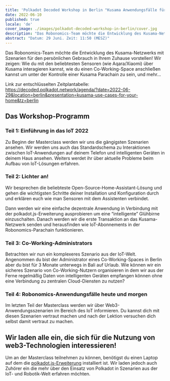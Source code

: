```yaml
---
title: 'Polkadot Decoded Workshop in Berlin "Kusama Anwendungsfälle für zu Hause”'
date: 2022-06-10
published: true
locale: 'de'
cover_image: ./images/polkadot-decoded-workshop-in-berlin/cover.jpg
description: "Das Robonomics-Team möchte die Entwicklung des Kusama-Netzwerks mit Szenarien für den persönlichen Gebrauch in Ihrem Zuhause vorstellen! Wir zeigen: Wie du mit den beliebtesten Sensoren (wie Aqara/Xiaomi) über Kusama interagieren kannst, wie du einen Co-Working-Space anschließen kannst um unter der Kontrolle einer Kusama Parachain zu sein, und mehr..."
abstract: "Datum: 29 Juni. Zeit: 11:50 (MESZ)"
---
```


Das Robonomics-Team möchte die Entwicklung des Kusama-Netzwerks mit Szenarien für den persönlichen Gebrauch in Ihrem Zuhause vorstellen! Wir zeigen: Wie du mit den beliebtesten Sensoren (wie Aqara/Xiaomi) über Kusama interagieren kannst, wie du einen Co-Working-Space anschließen kannst um unter der Kontrolle einer Kusama Parachain zu sein, und mehr...

Link zur entschlüsselten Zeitplantabelle: https://decoded.polkadot.network/agenda/?date=2022-06-29&location=berlin&presentation=kusama-use-cases-for-your-home&tz=berlin

## Das Workshop-Programm

### Teil 1: Einführung in das IoT 2022

Zu Beginn der Masterclass werden wir uns die gängigsten Szenarien ansehen. Wir werden uns auch das Standardschema zu Interaktionen zwischen IoT-Anwendungen auf deinem Telefon und intelligenten Geräten in deinem Haus ansehen. Weiters werdet ihr über aktuelle Probleme beim Aufbau von IoT-Lösungen erfahren.

### Teil 2: Lichter an!

Wir besprechen die beliebteste Open-Source-Home-Assistant-Lösung und gehen die wichtigsten Schritte deiner Installation und Konfiguration durch und erklären euch wie man Sensoren mit dem Assistenten verbindet.

Dann werden wir eine einfache dezentrale Anwendung in Verbindung mit der polkadot.js-Erweiterung ausprobieren um eine “intelligente” Glühbirne einzuschalten. Danach werden wir die erste Transaktion an das Kusama-Netzwerk senden und herausfinden wie IoT-Abonnements in der Robonomics-Parachain funktionieren.

### Teil 3: Co-Working-Administrators

Betrachten wir nun ein komplexeres Szenario aus der IoT-Welt. Angenommen du bist der Administrator eines Co-Working-Spaces in Berlin aber du bist für 3 Monate unterwegs in Bali auf Urlaub. Wie können wir ein sicheres Szenario von Co-Working-Nutzern organisieren in dem wir aus der Ferne regelmäßig Daten von intelligenten Geräten empfangen können ohne eine Verbindung zu zentralen Cloud-Diensten zu nutzen?

### Teil 4: Robonomics-Anwendungsfälle heute und morgen

Im letzten Teil der Masterclass werden wir über Web3-Anwendungsszenarien im Bereich des IoT informieren. Du kannst dich mit diesen Szenarien vertraut machen und nach der Lektion versuchen dich selbst damit vertraut zu machen.

## Wir laden alle ein, die sich für die Nutzung von web3-Technologien interessieren!

Um an der Masterclass teilnehmen zu können, benötigst du einen Laptop auf dem die [polkadot.js-Erweiterung](https://polkadot.js.org/extension/) installiert ist. Wir laden jedoch auch Zuhörer ein die mehr über den Einsatz von Polkadot in Szenarien aus der IoT- und Robotik-Welt erfahren möchten.